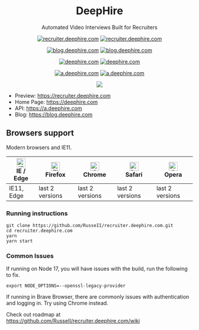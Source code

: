 
<h1 align="center">DeepHire</h1>

<div align="center">

Automated Video Interviews Built for Recruiters



[![recruiter.deephire.com](https://img.shields.io/endpoint?url=https%3A%2F%2Fapi.russell.work%2Fserver_status%3Fbadge%3Dhttps%3A%2F%2Frecruiter.deephire.com)](https://recruiter.deephire.com)
[![recruiter.deephire.com](https://img.shields.io/endpoint?url=https%3A%2F%2Fapi.russell.work%2Fserver_status%3Fuptimes%3D1%26badge%3Dhttps%3A%2F%2Frecruiter.deephire.com)](https://recruiter.deephire.com)

[![blog.deephire.com](https://img.shields.io/endpoint?url=https%3A%2F%2Fapi.russell.work%2Fserver_status%3Fbadge%3Dhttps%3A%2F%2Fblog.deephire.com)](https://blog.deephire.com)
[![blog.deephire.com](https://img.shields.io/endpoint?url=https%3A%2F%2Fapi.russell.work%2Fserver_status%3Fuptimes%3D1%26badge%3Dhttps%3A%2F%2Fblog.deephire.com)](https://blog.deephire.com)

[![deephire.com](https://img.shields.io/endpoint?url=https%3A%2F%2Fapi.russell.work%2Fserver_status%3Fbadge%3Dhttps%3A%2F%2Fdeephire.com)](https://deephire.com)
[![deephire.com](https://img.shields.io/endpoint?url=https%3A%2F%2Fapi.russell.work%2Fserver_status%3Fuptimes%3D1%26badge%3Dhttps%3A%2F%2Fdeephire.com)](https://deephire.com)

[![a.deephire.com](https://img.shields.io/endpoint?url=https%3A%2F%2Fapi.russell.work%2Fserver_status%3Fbadge%3Dhttps%3A%2F%2Fa.deephire.com)](https://a.deephire.com)
[![a.deephire.com](https://img.shields.io/endpoint?url=https%3A%2F%2Fapi.russell.work%2Fserver_status%3Fuptimes%3D1%26badge%3Dhttps%3A%2F%2Fa.deephire.com)](https://a.deephire.com)


![](https://s3.amazonaws.com/deephire/logos/deephire+shortlists+photo.jpg)

</div>

- Preview: https://recruiter.deephire.com
- Home Page: https://deephire.com
- API: https://a.deephire.com
- Blog: https://blog.deephire.com


## Browsers support

Modern browsers and IE11.

| [<img src="https://raw.githubusercontent.com/alrra/browser-logos/master/src/edge/edge_48x48.png" alt="IE / Edge" width="24px" height="24px" />](http://godban.github.io/browsers-support-badges/)</br>IE / Edge | [<img src="https://raw.githubusercontent.com/alrra/browser-logos/master/src/firefox/firefox_48x48.png" alt="Firefox" width="24px" height="24px" />](http://godban.github.io/browsers-support-badges/)</br>Firefox | [<img src="https://raw.githubusercontent.com/alrra/browser-logos/master/src/chrome/chrome_48x48.png" alt="Chrome" width="24px" height="24px" />](http://godban.github.io/browsers-support-badges/)</br>Chrome | [<img src="https://raw.githubusercontent.com/alrra/browser-logos/master/src/safari/safari_48x48.png" alt="Safari" width="24px" height="24px" />](http://godban.github.io/browsers-support-badges/)</br>Safari | [<img src="https://raw.githubusercontent.com/alrra/browser-logos/master/src/opera/opera_48x48.png" alt="Opera" width="24px" height="24px" />](http://godban.github.io/browsers-support-badges/)</br>Opera |
| --------- | --------- | --------- | --------- | --------- |
| IE11, Edge| last 2 versions| last 2 versions| last 2 versions| last 2 versions



### Running instructions
```
git clone https://github.com/RusseII/recruiter.deephire.com.git 
cd recruiter.deephire.com
yarn
yarn start 
```

### Common Issues

If running on Node 17, you will have issues with the build, run the following to fix.

```
export NODE_OPTIONS=--openssl-legacy-provider

```

If running in Brave Browser, there are commonly issues with authentication and logging in. Try using Chrome instead.

Check out roadmap at https://github.com/RusseII/recruiter.deephire.com/wiki
